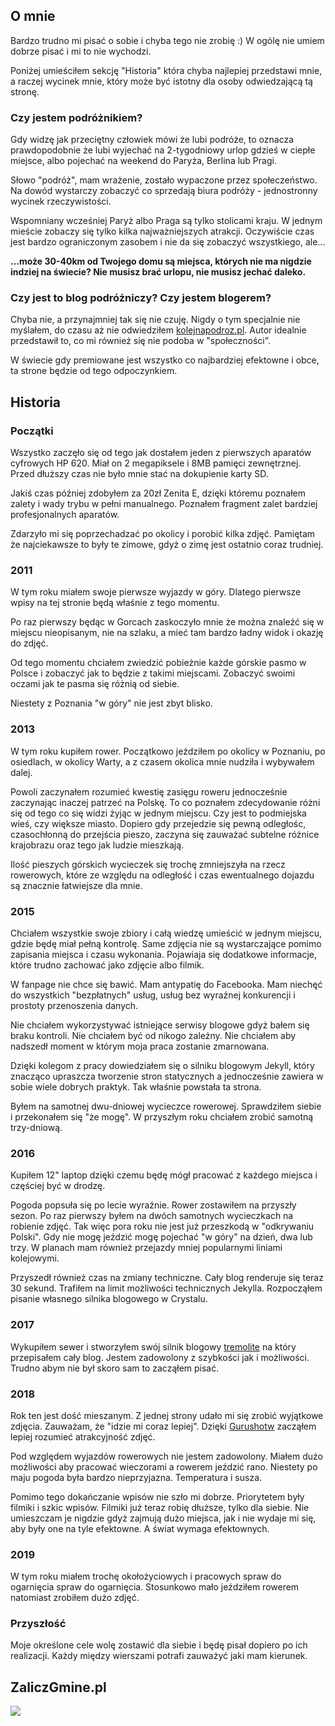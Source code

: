 [kolej_na_podroz]: http://kolejnapodroz.pl/blogu/


## O mnie

Bardzo trudno mi pisać o sobie i chyba tego nie zrobię :) W ogólę nie umiem
dobrze pisać i mi to nie wychodzi.

Poniżej umieściłem sekcję "Historia" która chyba najlepiej przedstawi mnie,
a raczej wycinek mnie, który może być istotny dla osoby odwiedzającą tą stronę.

### Czy jestem podróżnikiem?

Gdy widzę jak przeciętny człowiek mówi że lubi podróże, to oznacza prawdopodobnie
że lubi wyjechać na 2-tygodniowy urlop gdzieś w ciepłe miejsce, albo pojechać
na weekend do Paryża, Berlina lub Pragi.

Słowo "podróż", mam wrażenie, zostało wypaczone przez społeczeństwo.
Na dowód wystarczy zobaczyć co sprzedają biura podróży -
jednostronny wycinek rzeczywistości.

Wspomniany wcześniej Paryż albo Praga są tylko stolicami kraju. W jednym mieście
zobaczy się tylko kilka najważniejszych atrakcji.
Oczywiście czas jest bardzo ograniczonym zasobem i nie da się
zobaczyć wszystkiego, ale...

**...może 30-40km od Twojego domu są miejsca, których
nie ma nigdzie indziej na świecie? Nie musisz brać urlopu, nie musisz jechać
daleko.**

### Czy jest to blog podróżniczy? Czy jestem blogerem?

Chyba nie, a przynajmniej tak się nie czuję. Nigdy o tym specjalnie nie myślałem,
do czasu aż nie odwiedziłem [kolejnapodroz.pl][kolej_na_podroz]. Autor
idealnie przedstawił to, co mi również się nie podoba w "społeczności".

W świecie gdy premiowane jest wszystko co najbardziej efektowne i obce, ta
strone będzie od tego odpoczynkiem.

## Historia

### Początki

Wszystko zaczęło się od tego jak dostałem jeden z pierwszych aparatów cyfrowych
HP 620. Miał on 2 megapiksele i 8MB pamięci zewnętrznej. Przed dłuższy czas
nie było mnie stać na dokupienie karty SD.

Jakiś czas później zdobyłem za 20zł Zenita E, dzięki któremu poznałem
zalety i wady trybu w pełni manualnego.
Poznałem fragment zalet bardziej profesjonalnych aparatów.

Zdarzyło mi się poprzechadzać po okolicy i porobić kilka zdjęć. Pamiętam
że najciekawsze to były te zimowe, gdyż o zimę jest ostatnio coraz trudniej.

### 2011

W tym roku miałem swoje pierwsze wyjazdy w góry. Dlatego pierwsze wpisy
na tej stronie będą właśnie z tego momentu.

Po raz pierwszy będąc w Gorcach zaskoczyło mnie że można znaleźć się w miejscu
nieopisanym, nie na szlaku, a mieć tam bardzo ładny widok i okazję do zdjęć.

Od tego momentu chciałem zwiedzić pobieżnie każde górskie pasmo w Polsce
i zobaczyć jak to będzie z takimi miejscami. Zobaczyć swoimi oczami
jak te pasma się różnią od siebie.

Niestety z Poznania "w góry" nie jest zbyt blisko.

### 2013

W tym roku kupiłem rower. Początkowo jeździłem po okolicy w Poznaniu,
po osiedlach, w okolicy Warty, a z czasem okolica mnie nudziła i wybywałem
dalej.

Powoli zaczynałem rozumieć kwestię zasięgu roweru jednocześnie zaczynając inaczej
patrzeć na Polskę. To co poznałem zdecydowanie różni się od tego co
się widzi żyjąc w jednym miejscu. Czy jest to podmiejska wieś, czy większe
miasto. Dopiero gdy przejedzie się pewną odległośc, czasochłonną do
przejścia pieszo, zaczyna się zauważać subtelne różnice krajobrazu oraz
tego jak ludzie mieszkają.

Ilość pieszych górskich wycieczek się trochę zmniejszyła na rzecz rowerowych,
które ze względu na odległość i czas ewentualnego dojazdu są znacznie
łatwiejsze dla mnie.

### 2015

Chciałem wszystkie swoje zbiory i całą wiedzę umieścić w jednym miejscu, gdzie
będę miał pełną kontrolę. Same zdjęcia nie są wystarczające pomimo zapisania
miejsca i czasu wykonania. Pojawiaja się dodatkowe informacje, które trudno
zachować jako zdjęcie albo filmik.

W fanpage nie chce się bawić. Mam antypatię do Facebooka. Mam niechęć do
wszystkich "bezpłatnych" usług, usług bez wyraźnej konkurencji i prostoty
przenoszenia danych.

Nie chciałem wykorzystywać istniejące serwisy blogowe gdyż bałem się braku
kontroli. Nie chciałem być od nikogo zależny. Nie chciałem aby nadszedł
moment w którym moja praca zostanie zmarnowana.

Dzięki kolegom z pracy dowiedziałem się o silniku blogowym Jekyll, który
znacząco upraszcza tworzenie stron statycznych a jednocześnie zawiera
w sobie wiele dobrych praktyk. Tak właśnie powstała ta strona.

Byłem na samotnej dwu-dniowej wycieczce rowerowej. Sprawdziłem siebie i
przekonałem się "że mogę". W przyszłym roku chciałem zrobić samotną trzy-dniową.

### 2016

Kupiłem 12" laptop dzięki czemu będę mógł pracować z każdego miejsca i częściej
być w drodzę.

Pogoda popsuła się po lecie wyraźnie. Rower zostawiłem na przyszły sezon.
Po raz pierwszy byłem na dwóch samotnych wycieczkach na robienie zdjęć.
Tak więc pora roku nie jest już przeszkodą w "odkrywaniu Polski". Gdy
nie mogę jeździć mogę pojechać "w góry" na dzień, dwa lub trzy.
W planach mam również przejazdy mniej popularnymi liniami kolejowymi.

Przyszedł również czas na zmiany techniczne.
Cały blog renderuje się teraz 30 sekund. Trafiłem na limit możliwości
technicznych Jekylla. Rozpocząłem pisanie własnego silnika blogowego w Crystalu.

### 2017

Wykupiłem sewer i stworzyłem swój silnik blogowy [tremolite](https://github.com/akwiatkowski/tremolite)
na który przepisałem cały blog. Jestem zadowolony z szybkości jak i możliwości.
Trudno abym nie był skoro sam to zacząłem pisać.

### 2018

Rok ten jest dość mieszanym. Z jednej strony udało mi się zrobić wyjątkowe zdjęcia.
Zauważam, że "idzie mi coraz lepiej". Dzięki [Gurushotw](https://gurushots.com/akwiatkowski/photos)
zacząłem lepiej rozumieć atrakcyjność zdjęć.

Pod względem wyjazdów rowerowych nie jestem zadowolony. Miałem dużo możliwości aby pracować
wieczorami a rowerem jeździć rano. Niestety po maju pogoda była bardzo nieprzyjazna.
Temperatura i susza.

Pomimo tego dokańczanie wpisów nie szło mi dobrze. Priorytetem były filmiki i
szkic wpisów. Filmiki już teraz robię dłuższe, tylko dla siebie.
Nie umieszczam je nigdzie gdyż zajmują dużo miejsca, jak i nie wydaje mi się,
aby były one na tyle efektowne. A świat wymaga efektownych.

<!-- TODO Jaś -->

### 2019

W tym roku miałem trochę okołożyciowych i pracowych spraw do ogarnięcia
spraw do ogarnięcia. Stosunkowo mało jeździłem rowerem natomiast zrobiłem
dużo zdjęć.

### Przyszłość

Moje określone cele wolę zostawić dla siebie i będę pisał dopiero po ich
realizacji. Każdy między wierszami potrafi zauważyć jaki mam kierunek.

## ZaliczGmine.pl

<a href="http://zaliczgmine.pl/users/view/1531" target="_blank"> <img src="http://zaliczgmine.pl/img/maps/map-1531-s.png" border="0" /> </a>
